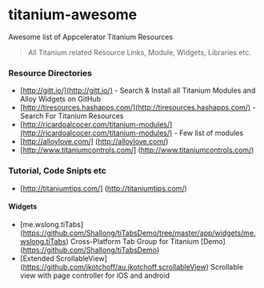 # titanium-awesome
Awesome list of Appcelerator Titanium Resources

> All Titanium related Resource Links, Module, Widgets, Libraries etc.

### Resource Directories
* [http://gitt.io/](http://gitt.io/) - Search & Install all  Titanium Modules and Alloy Widgets on GitHub 
* [http://tiresources.hashapps.com/](http://tiresources.hashapps.com/) - Search For Titanium Resources
* [http://ricardoalcocer.com/titanium-modules/](http://ricardoalcocer.com/titanium-modules/) - Few list of modules
* [http://alloylove.com/] (http://alloylove.com/)
* [http://www.titaniumcontrols.com/] (http://www.titaniumcontrols.com/)

### Tutorial, Code Snipts etc
* [http://titaniumtips.com/] (http://titaniumtips.com/)


#### Widgets
* [me.wslong.tiTabs] (https://github.com/Shallong/tiTabsDemo/tree/master/app/widgets/me.wslong.tiTabs) Cross-Platform Tab Group for Titanium
  [Demo] (https://github.com/Shallong/tiTabsDemo)
* [Extended ScrollableView] (https://github.com/jkotchoff/au.jkotchoff.scrollableView) Scrollable view with page controller for iOS and android



